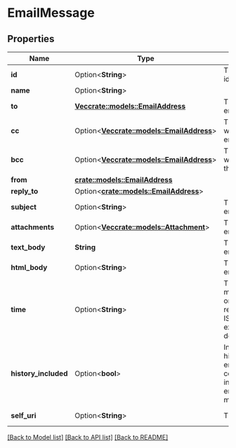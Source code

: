 # EmailMessage

## Properties

Name | Type | Description | Notes
------------ | ------------- | ------------- | -------------
**id** | Option<**String**> | The globally unique identifier for the object. | [optional][readonly]
**name** | Option<**String**> |  | [optional]
**to** | [**Vec<crate::models::EmailAddress>**](EmailAddress.md) | The recipients of the email message. | 
**cc** | Option<[**Vec<crate::models::EmailAddress>**](EmailAddress.md)> | The recipients that were copied on the email message. | [optional]
**bcc** | Option<[**Vec<crate::models::EmailAddress>**](EmailAddress.md)> | The recipients that were blind copied on the email message. | [optional]
**from** | [**crate::models::EmailAddress**](EmailAddress.md) |  | 
**reply_to** | Option<[**crate::models::EmailAddress**](EmailAddress.md)> |  | [optional]
**subject** | Option<**String**> | The subject of the email message. | [optional]
**attachments** | Option<[**Vec<crate::models::Attachment>**](Attachment.md)> | The attachments of the email message. | [optional]
**text_body** | **String** | The text body of the email message. | 
**html_body** | Option<**String**> | The html body of the email message. | [optional]
**time** | Option<**String**> | The time when the message was received or sent. Date time is represented as an ISO-8601 string. For example: yyyy-MM-ddTHH:mm:ss[.mmm]Z | [optional]
**history_included** | Option<**bool**> | Indicates whether the history of previous emails of the conversation is included within the email bodies of this message. | [optional]
**self_uri** | Option<**String**> | The URI for this object | [optional][readonly]

[[Back to Model list]](../README.md#documentation-for-models) [[Back to API list]](../README.md#documentation-for-api-endpoints) [[Back to README]](../README.md)


